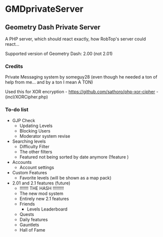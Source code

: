 # GMDprivateServer
## Geometry Dash Private Server
A PHP server, which should react exactly, how RobTop's server could react...

Supported version of Geometry Dash: 2.00 (not 2.01)

### Credits
Private Messaging system by someguy28 (even though he needed a ton of help from me... and by a ton I mean A TON)

Used this for XOR encryption - https://github.com/sathoro/php-xor-cipher - (incl/XORCipher.php)

### To-do list
* GJP Check
	* Updating Levels
	* Blocking Users
	* Moderator system revise
* Searching levels
	* Difficulty Filter
	* The other filters
	* Featured not being sorted by date anymore (!feature <position>)
* Accounts
	* Account settings
* Custom Features 
	* Favorite levels (will be shown as a map pack)
* 2.01 and 2.1 features (future)
	* !!!!!!! THE HASH !!!!!!!!!
	* The new mod system
	* Entirely new 2.1 features
	* Friends
		* Levels Leaderboard
	* Quests
	* Daily features
	* Gauntlets
	* Hall of Fame